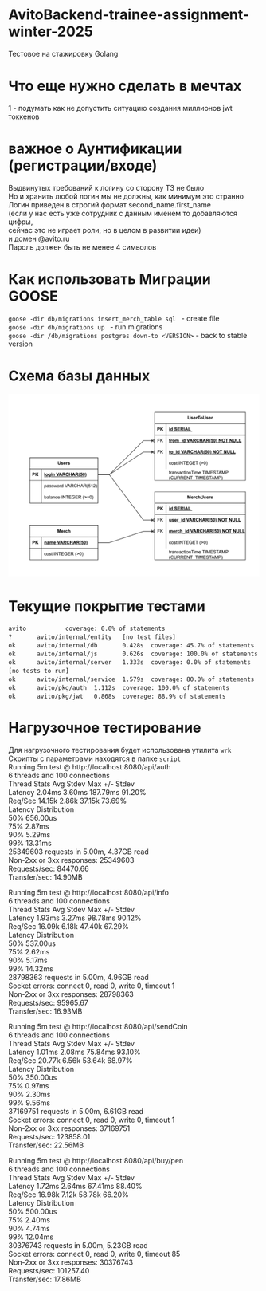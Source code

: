 # AvitoBackend-trainee-assignment-winter-2025  

Тестовое на стажировку Golang

# Что еще нужно сделать в мечтах 
1 - подумать как не допустить ситуацию создания миллионов jwt токкенов

# важное о Аунтификации (регистрации/входе)  
Выдвинутых требований к логину со сторону ТЗ не было  
Но и хранить любой логин мы не должны, как минимум это странно  
Логин приведен в строгий формат second_name.first_name  
(если у нас есть уже сотрудник с данным именем то добавляются цифры,  
сейчас это не играет роли, но в целом в развитии идеи)  
и домен @avito.ru  
Пароль должен быть не менее 4 символов

# Как использовать Миграции GOOSE

``goose -dir db/migrations insert_merch_table sql `` - create file  
``goose -dir db/migrations up `` - run migrations  
``goose -dir /db/migrations postgres down-to <VERSION>`` - back to stable version  

# Схема базы данных

![Cхема базы данных](AvitoDBsheme.png)

# Текущие покрытие тестами


``avito           coverage: 0.0% of statements``  
``?       avito/internal/entity   [no test files]``  
``ok      avito/internal/db       0.428s  coverage: 45.7% of statements``  
``ok      avito/internal/js       0.626s  coverage: 100.0% of statements``  
``ok      avito/internal/server   1.333s  coverage: 0.0% of statements [no tests to run]``  
``ok      avito/internal/service  1.579s  coverage: 80.0% of statements``  
``ok      avito/pkg/auth  1.112s  coverage: 100.0% of statements``  
``ok      avito/pkg/jwt   0.868s  coverage: 88.9% of statements``

# Нагрузочное тестирование  
Для нагрузочного тестирования будет использована утилита `wrk`  
Скрипты с параметрами находятся в папке `script`  
Running 5m test @ http://localhost:8080/api/auth  
6 threads and 100 connections  
Thread Stats   Avg      Stdev     Max   +/- Stdev  
Latency     2.04ms    3.60ms 187.79ms   91.20%  
Req/Sec    14.15k     2.86k   37.15k    73.69%  
Latency Distribution  
50%  656.00us  
75%    2.87ms  
90%    5.29ms  
99%   13.31ms  
25349603 requests in 5.00m, 4.37GB read  
Non-2xx or 3xx responses: 25349603  
Requests/sec:  84470.66  
Transfer/sec:     14.90MB  

Running 5m test @ http://localhost:8080/api/info  
6 threads and 100 connections  
Thread Stats   Avg      Stdev     Max   +/- Stdev  
Latency     1.93ms    3.27ms  98.78ms   90.12%  
Req/Sec    16.09k     6.18k   47.40k    67.29%  
Latency Distribution  
50%  537.00us  
75%    2.62ms  
90%    5.17ms  
99%   14.32ms  
28798363 requests in 5.00m, 4.96GB read  
Socket errors: connect 0, read 0, write 0, timeout 1  
Non-2xx or 3xx responses: 28798363  
Requests/sec:  95965.67  
Transfer/sec:     16.93MB  

Running 5m test @ http://localhost:8080/api/sendCoin  
6 threads and 100 connections  
Thread Stats   Avg      Stdev     Max   +/- Stdev  
Latency     1.01ms    2.08ms  75.84ms   93.10%  
Req/Sec    20.77k     6.56k   53.64k    68.97%  
Latency Distribution  
50%  350.00us  
75%    0.97ms  
90%    2.30ms  
99%    9.56ms  
37169751 requests in 5.00m, 6.61GB read  
Socket errors: connect 0, read 0, write 0, timeout 1  
Non-2xx or 3xx responses: 37169751  
Requests/sec: 123858.01  
Transfer/sec:     22.56MB  

Running 5m test @ http://localhost:8080/api/buy/pen  
6 threads and 100 connections  
Thread Stats   Avg      Stdev     Max   +/- Stdev  
Latency     1.72ms    2.64ms  67.41ms   88.40%  
Req/Sec    16.98k     7.12k   58.78k    66.20%  
Latency Distribution  
50%  500.00us  
75%    2.40ms  
90%    4.74ms  
99%   12.04ms  
30376743 requests in 5.00m, 5.23GB read  
Socket errors: connect 0, read 0, write 0, timeout 85  
Non-2xx or 3xx responses: 30376743  
Requests/sec: 101257.40  
Transfer/sec:     17.86MB  





